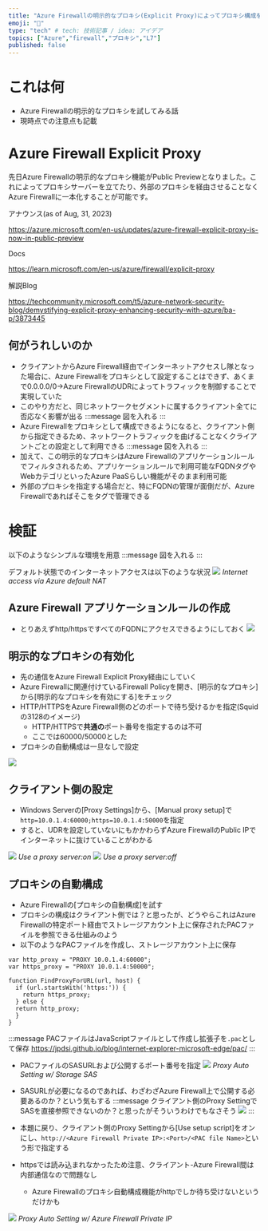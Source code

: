 ```yaml
---
title: "Azure Firewallの明示的なプロキシ(Explicit Proxy)によってプロキシ構成を簡素化する"
emoji: "🙌"
type: "tech" # tech: 技術記事 / idea: アイデア
topics: ["Azure","firewall","プロキシ","L7"]
published: false
---
```

# これは何
- Azure Firewallの明示的なプロキシを試してみる話
- 現時点での注意点も記載

# Azure Firewall Explicit Proxy
先日Azure Firewallの明示的なプロキシ機能がPublic Previewとなりました。これによってプロキシサーバーを立てたり、外部のプロキシを経由させることなくAzure Firewallに一本化することが可能です。

アナウンス(as of Aug, 31, 2023)

https://azure.microsoft.com/en-us/updates/azure-firewall-explicit-proxy-is-now-in-public-preview

Docs

https://learn.microsoft.com/en-us/azure/firewall/explicit-proxy

解説Blog

https://techcommunity.microsoft.com/t5/azure-network-security-blog/demystifying-explicit-proxy-enhancing-security-with-azure/ba-p/3873445

## 何がうれしいのか
- クライアントからAzure Firewall経由でインターネットアクセスし隊となった場合に、Azure Firewallをプロキシとして設定することはできず、あくまで0.0.0.0/0->Azure FirewallのUDRによってトラフィックを制御することで実現していた
- このやり方だと、同じネットワークセグメントに属するクライアント全てに否応なく影響が出る
:::message
図を入れる
:::
- Azure Firewallをプロキシとして構成できるようになると、クライアント側から指定できるため、ネットワークトラフィックを曲げることなくクライアントごとの設定として利用できる
:::message
図を入れる
:::
- 加えて、この明示的なプロキシはAzure Firewallのアプリケーションルールでフィルタされるため、アプリケーションルールで利用可能なFQDNタグやWebカテゴリといったAzure PaaSらしい機能がそのまま利用可能
- 外部のプロキシを指定する場合だと、特にFQDNの管理が面倒だが、Azure Firewallであればそこをタグで管理できる

# 検証
以下のようなシンプルな環境を用意
:::message
図を入れる
:::

デフォルト状態でのインターネットアクセスは以下のような状況
![](/images/20230909-fwExpProxy/01.png)
*Internet access via Azure default NAT*
## Azure Firewall アプリケーションルールの作成
- とりあえずhttp/httpsですべてのFQDNにアクセスできるようにしておく
![](/images/20230909-fwExpProxy/08.png)

## 明示的なプロキシの有効化
- 先の通信をAzure Firewall Explicit Proxy経由にしていく
- Azure Firewallに関連付けているFirewall Policyを開き、[明示的なプロキシ]から[明示的なプロキシを有効にする]をチェック
- HTTP/HTTPSをAzure Firewall側のどのポートで待ち受けるかを指定(Squidの3128のイメージ)
    - HTTP/HTTPSで**共通の**ポート番号を指定するのは不可
    - ここでは60000/50000とした
- プロキシの自動構成は一旦なしで設定

![](/images/20230909-fwExpProxy/02.png)


## クライアント側の設定
- Windows Serverの[Proxy Settings]から、[Manual proxy setup]で`http=10.0.1.4:60000;https=10.0.1.4:50000`を指定
- すると、UDRを設定していないにもかかわらずAzure FirewallのPublic IPでインターネットに抜けていることがわかる

![](/images/20230909-fwExpProxy/03.png)
*Use a proxy server:on*
![](/images/20230909-fwExpProxy/04.png)
*Use a proxy server:off*

## プロキシの自動構成
- Azure Firewallの[プロキシの自動構成]を試す
- プロキシの構成はクライアント側では？と思ったが、どうやらこれはAzure Firewallの特定ポート経由でストレージアカウント上に保存されたPACファイルを参照できる仕組みのよう
- 以下のようなPACファイルを作成し、ストレージアカウント上に保存

```javascript:proxysample.pac
var http_proxy = "PROXY 10.0.1.4:60000";
var https_proxy = "PROXY 10.0.1.4:50000";

function FindProxyForURL(url, host) {
  if (url.startsWith('https:')) {
    return https_proxy;
  } else {
  return http_proxy;
  }
}
```
:::message
PACファイルはJavaScriptファイルとして作成し拡張子を`.pac`として保存
https://jpdsi.github.io/blog/internet-explorer-microsoft-edge/pac/
:::
- PACファイルのSASURLおよび公開するポート番号を指定
![](/images/20230909-fwExpProxy/05.png)
*Proxy Auto Setting w/ Storage SAS*

- SASURLが必要になるのであれば、わざわざAzure Firewall上で公開する必要あるのか？という気もする
:::message
クライアント側のProxy SettingでSASを直接参照できないのか？と思ったがそういうわけでもなさそう
![](/images/20230909-fwExpProxy/06.png)
:::

- 本題に戻り、クライアント側のProxy Settingから[Use setup script]をオンにし、`http://<Azure Firewall Private IP>:<Port>/<PAC file Name>`という形で指定する
- httpsでは読み込まれなかったため注意、クライアント-Azure Firewall間は内部通信なので問題なし
    - Azure Firewallのプロキシ自動構成機能がhttpでしか待ち受けないというだけかも

![](/images/20230909-fwExpProxy/07.png)
*Proxy Auto Setting w/ Azure Firewall Private IP*
 

